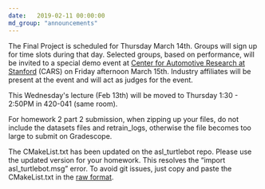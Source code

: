 ```yaml
---
date:   2019-02-11 00:00:00
md_group: "announcements"
---
```


The Final Project is scheduled for Thursday March 14th. Groups will sign up for time slots during that day. Selected groups, based on performance, will be invited to a special demo event at <a href="https://cars.stanford.edu/">Center for Automotive Research at Stanford</a> (CARS) on Friday afternoon March 15th. Industry affiliates will be present at the event and will act as judges for the event.

This Wednesday's lecture (Feb 13th) will be moved to Thursday 1:30 - 2:50PM in 420-041 (same room).

For homework 2 part 2 submission, when zipping up your files, do not include the datasets files and retrain_logs, otherwise the file becomes too large to submit on Gradescope.

The CMakeList.txt has been updated on the asl_turtlebot repo.
Please use the updated version for your homework. This resolves the “import asl_turtlebot.msg” error.
To avoid git issues, just copy and paste the CMakeList.txt in the <a href="https://raw.githubusercontent.com/StanfordASL/asl_turtlebot/master/CMakeLists.txt">raw format</a>. 
